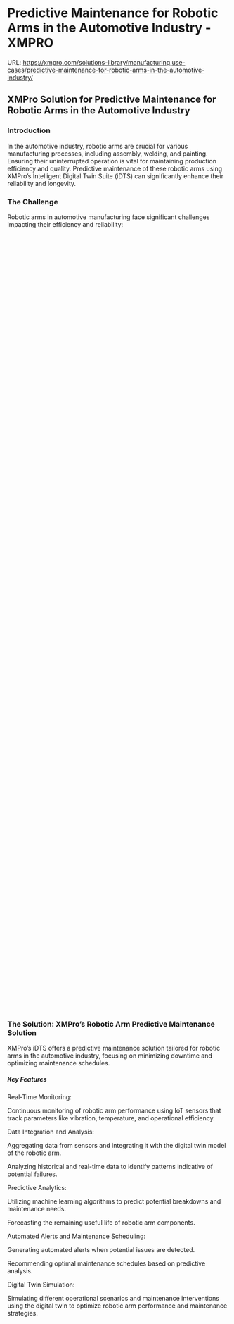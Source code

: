 # Predictive Maintenance for Robotic Arms in the Automotive Industry - XMPRO

URL: https://xmpro.com/solutions-library/manufacturing,use-cases/predictive-maintenance-for-robotic-arms-in-the-automotive-industry/

## XMPro Solution for Predictive Maintenance for Robotic Arms in the Automotive Industry

### Introduction

In the automotive industry, robotic arms are crucial for various manufacturing processes, including assembly, welding, and painting. Ensuring their uninterrupted operation is vital for maintaining production efficiency and quality. Predictive maintenance of these robotic arms using XMPro’s Intelligent Digital Twin Suite (iDTS) can significantly enhance their reliability and longevity.

### The Challenge

Robotic arms in automotive manufacturing face significant challenges impacting their efficiency and reliability:

<img src="data:image/svg+xml,%3Csvg%20viewBox%3D%220%200%201020%20554%22%20xmlns%3D%22http%3A%2F%2Fwww.w3.org%2F2000%2Fsvg%22%3E%3C%2Fsvg%3E" width="1020" height="554">

<img src="data:image/svg+xml,%3Csvg%20viewBox%3D%220%200%201020%20527%22%20xmlns%3D%22http%3A%2F%2Fwww.w3.org%2F2000%2Fsvg%22%3E%3C%2Fsvg%3E" width="1020" height="527">

<img src="data:image/svg+xml,%3Csvg%20viewBox%3D%220%200%201020%20679%22%20xmlns%3D%22http%3A%2F%2Fwww.w3.org%2F2000%2Fsvg%22%3E%3C%2Fsvg%3E" width="1020" height="679">

### The Solution: XMPro’s Robotic Arm Predictive Maintenance Solution

XMPro’s iDTS offers a predictive maintenance solution tailored for robotic arms in the automotive industry, focusing on minimizing downtime and optimizing maintenance schedules.

##### Key Features

Real-Time Monitoring:

Continuous monitoring of robotic arm performance using IoT sensors that track parameters like vibration, temperature, and operational efficiency.

Data Integration and Analysis:

Aggregating data from sensors and integrating it with the digital twin model of the robotic arm.

Analyzing historical and real-time data to identify patterns indicative of potential failures.

Predictive Analytics:

Utilizing machine learning algorithms to predict potential breakdowns and maintenance needs.

Forecasting the remaining useful life of robotic arm components.

Automated Alerts and Maintenance Scheduling:

Generating automated alerts when potential issues are detected.

Recommending optimal maintenance schedules based on predictive analysis.

Digital Twin Simulation:

Simulating different operational scenarios and maintenance interventions using the digital twin to optimize robotic arm performance and maintenance strategies.

<img src="data:image/svg+xml,%3Csvg%20viewBox%3D%220%200%201920%201042%22%20xmlns%3D%22http%3A%2F%2Fwww.w3.org%2F2000%2Fsvg%22%3E%3C%2Fsvg%3E" width="1920" height="1042">

Figure 1. Real-Time Robotic Arm Overview Dashboard for Automotive Assembly Lines

### Real-Time Robotic Arm Overview Dashboard

This advanced dashboard is specifically tailored for operators in automotive manufacturing, offering a comprehensive view of robotic arm performance in assembly lines. It features an interactive layout of the factory floor, dynamically updating with the operational status of different robotic arms, providing a clear visual representation of their efficiency and health. Each robotic arm is marked with a color-coded status icon, indicating its current operational state, including active status and any alerts or error messages related to performance optimization or maintenance needs.

#### Overview of Robotic Arm Health:

The dashboard displays the overall performance status of robotic arms, highlighting areas with potential efficiency issues or optimization opportunities. It includes critical alerts such as joint alignment errors, motion precision deviations, and maintenance alerts for components like gears and motors.

#### Performance Optimization Alerts:

Utilizing data from integrated sensors and advanced analytics, the dashboard provides real-time insights into optimization opportunities. It highlights robotic arms requiring adjustments for issues like alignment inaccuracies or motion inefficiencies.

#### Maintenance Planning and Scheduling:

A detailed graph tracks maintenance and performance optimization requirements across the assembly line. It prioritizes robotic arms based on their needs for maintenance or performance adjustments, facilitating efficient and proactive scheduling.

#### Drill-Down Capability for In-Depth Analysis:

Users can explore specific robotic arms for detailed information, including historical performance data, recent maintenance activities, and predictive maintenance recommendations. This level of detail enables targeted actions based on the system’s predictive analytics.

#### Customizable Alerts and Recommendations:

The dashboard highlights active recommendations generated by the system’s smart rule logic and machine learning algorithms. This includes suggestions for enhancing robotic arm performance, addressing lubrication issues, and other optimization actions.

#### Overall Asset Status Summary:

At the bottom of the screen, there’s a summary of the status of different robotic arms, including the number of active and inactive units across various assembly lines.

#### Search Functionality:

A search bar at the top allows users to search for specific data across the platform.

This Real-Time Robotic Arm Performance Optimization Dashboard is an essential tool for automotive manufacturing operators, enabling them to effectively monitor and optimize the performance of their robotic arms. By providing real-time data, predictive insights, and actionable recommendations, it ensures informed decision-making and enhances the operational efficiency and productivity of the assembly lines.

<img src="data:image/svg+xml,%3Csvg%20viewBox%3D%220%200%201920%20992%22%20xmlns%3D%22http%3A%2F%2Fwww.w3.org%2F2000%2Fsvg%22%3E%3C%2Fsvg%3E" width="1920" height="992">

Figure 2. Asset Drill Down View – Robotic Arms in Automotive Assembly

## Asset Drilldown View – Robotic Arms

This specialized dashboard for robotic arms in automotive assembly lines offers a comprehensive and actionable overview, crucial for maintaining high production standards and efficiency.

#### Alerts Overview

The dashboard features a graphical representation of open alerts, categorized by severity (no alerts, medium, high). This categorization is instrumental in enabling immediate identification and prioritization of critical issues. The key benefit here is the enhancement of responsiveness to potential problems, preventing their escalation into more significant failures. By quickly addressing medium and high-severity alerts, maintenance teams can take timely actions to resolve issues before they impact production.

#### Work Order Status

The current status of each robotic arm is displayed on the dashboard, categorized as available, in planning, or waiting. This real-time visibility of each arm’s operational status is crucial for facilitating better coordination and planning. The primary benefit of this feature is the minimization of downtime and the assurance of continuous production flow. It allows maintenance and operational teams to strategically plan work orders and maintenance activities, ensuring that the robotic arms are always ready for operation when needed.

#### Performance Metrics (Last 30 Days)

The dashboard provides a comprehensive summary of performance metrics, including new alerts, the number of work orders, open work orders, and open work requests. It also tracks the duration from alert initiation to work order completion, comparing it with the previous 30-day period. This tracking offers critical insights into the maintenance team’s responsiveness and efficiency. By monitoring these metrics over time, teams can identify trends and areas for improvement, leading to more effective maintenance strategies and enhanced equipment reliability.

#### Asset Filtering and Service Information

Detailed asset filtering is available on the dashboard, showing the last service date, upcoming service schedules, and due dates for all robotic arms. This feature facilitates proactive and strategic maintenance planning. By having a clear overview of service schedules, maintenance teams can prevent potential issues before they occur, extending the lifespan of the robotic arms and maintaining consistent production quality.

#### Recent Recommendations

The dashboard lists recent recommendations triggered for specific robotic arm assets, complete with detailed views and actionable steps. This empowers maintenance teams with data-driven, actionable insights for immediate and future maintenance actions. Such a proactive approach is vital in addressing minor issues before they escalate into major problems, ensuring high operational efficiency.

#### XMPro Co-Pilot Integration

The dashboard integrates interactive AI-assisted queries, providing specific advice on errors, warnings, and issues based on internal data, such as robotic arm manuals. There is also a direct link to work order requests and triage instructions, enhancing the decision-making process for maintenance and operational teams. The key benefit of this integration is that it ensures maintenance and operational decisions are based on comprehensive, real-time data. This leads to more accurate troubleshooting, quicker resolution of issues, and overall improved asset management.

This dashboard is designed to be a central hub for monitoring and managing the health and performance of robotic arms in automotive assembly lines. By providing real-time data, predictive insights, and actionable recommendations, it plays a crucial role in enhancing operational efficiency, reducing downtime, and maintaining high-quality production standards.

<img src="data:image/svg+xml,%3Csvg%20viewBox%3D%220%200%201920%201278%22%20xmlns%3D%22http%3A%2F%2Fwww.w3.org%2F2000%2Fsvg%22%3E%3C%2Fsvg%3E" width="1920" height="1278">

Figure 3. Asset Analysis View – Robotic Arm XMP02

## Asset Analysis View – Robotic Arm Health

This Asset Analysis View provides a detailed examination of a specific robotic arm in the automotive assembly line, identified as Robotic Arm XMP02, offering critical insights for maintenance and operational efficiency.

#### Comprehensive Robotic Arm Health Metrics

The dashboard displays vital health indicators for Robotic Arm XMP02, including vibration levels, temperature readings, and overall condition assessments. It integrates predictive analytics to contrast real-time health data with forecasts of the remaining useful life, thereby enhancing maintenance planning. The key benefit of this feature is its enablement of proactive maintenance strategies. By predicting potential issues before they escalate, it reduces unplanned downtime and extends the operational life of the robotic arm, ensuring consistent production efficiency.

#### Interactive 2D and 3D Robotic Arm Models

The view features detailed 2D and 3D models of Robotic Arm XMP02, offering capabilities to ‘explode’ the view for a closer examination of individual components. Critical areas, flagged by predictive analysis for potential wear or failure, such as joints or gears showing abnormal wear patterns, are highlighted in the model for quick identification. This functionality facilitates quick identification and focused attention on high-risk components, significantly streamlining the maintenance and repair processes. By pinpointing specific areas of concern, maintenance teams can efficiently target their efforts, reducing time and resources spent on inspections and repairs.

#### Error Identification and Proactive Recommendations

Interactive error details allow users to interact with highlighted areas on the model to access specific error information and associated recommendations. This feature is directly linked to XMPro’s Recommendation Manager, facilitating swift and effective resolution strategies. The key benefit here is the assurance of timely and effective maintenance actions, which minimizes the impact of potential failures on production. This interactive approach ensures that maintenance teams are not just reacting to issues but are proactively managing them, enhancing the overall reliability of the robotic arm.

#### Detailed Robotic Arm Information

The dashboard provides an extensive asset profile, offering comprehensive information about Robotic Arm XMP02, including its type, model, operational history, and manufacturer details. This detailed information offers a complete understanding of the asset, aiding in informed decision-making and tailored maintenance approaches. Having a thorough understanding of the robotic arm’s history and specifications allows for more accurate diagnostics and effective maintenance planning, ensuring that the robotic arm operates at peak efficiency.

#### XMPro Co-Pilot Integration

Integrated with XMPro Co-Pilot, this feature utilizes AI, trained on datasets like maintenance records, to provide targeted advice and solutions for issues related to Robotic Arm XMP02. This AI-driven assistance supports informed decision-making and enhances the efficiency of maintenance processes. The key benefit of this integration is the leveraging of AI for enhanced decision support, providing maintenance teams with insights and recommendations that are data-driven and highly accurate. This leads to more effective maintenance strategies and a reduction in the time required to resolve issues.

This Asset Analysis View is specifically designed to deliver a comprehensive understanding of Robotic Arm XMP02’s health, combining advanced visualizations with data-driven insights and AI-powered recommendations. It is an essential tool for effective robotic arm management in automotive manufacturing, ensuring operational efficiency and safety. By providing a detailed view of the robotic arm’s condition and performance, it plays a crucial role in maintaining high-quality production standards.

## Why XMPro iDTS

## for Robotic Arm Predictive Maintenance in the Automotive Industry?

XMPro’s Intelligent Digital Twin Suite (iDTS) offers a range of unique solutions tailored for optimizing the performance and maintenance of robotic arms in the automotive industry. Here’s a detailed look at how XMPro iDTS effectively addresses this challenge:

<img src="data:image/svg+xml,%3Csvg%20viewBox%3D%220%200%20256%20256%22%20xmlns%3D%22http%3A%2F%2Fwww.w3.org%2F2000%2Fsvg%22%3E%3C%2Fsvg%3E" width="256" height="256">

### Advanced Intelligent Digital Twin Modeling:

XMPro iDTS creates sophisticated digital twins of individual robotic arms, providing a virtual representation that mirrors their real-world conditions. This advanced modeling enables detailed analysis and simulation of each robotic arm’s performance under various operational scenarios. The benefit of this approach is the ability to precisely identify potential issues and test maintenance strategies in a virtual environment, thereby reducing the risk of disruptions in the actual production process.

<img src="data:image/svg+xml,%3Csvg%20viewBox%3D%220%200%20256%20256%22%20xmlns%3D%22http%3A%2F%2Fwww.w3.org%2F2000%2Fsvg%22%3E%3C%2Fsvg%3E" width="256" height="256">

### Advanced Sensor Data Integration & Transformation:

The suite integrates real-time data from various sensors mounted on the robotic arms, capturing critical metrics such as joint movement, temperature, and operational efficiency. This comprehensive monitoring and analysis allow for the identification of areas that require maintenance or operational optimization. The key benefit here is the provision of a holistic view of each robotic arm’s health, enabling timely interventions and preventing potential failures.

<img src="data:image/svg+xml,%3Csvg%20viewBox%3D%220%200%20256%20256%22%20xmlns%3D%22http%3A%2F%2Fwww.w3.org%2F2000%2Fsvg%22%3E%3C%2Fsvg%3E" width="256" height="256">

### Predictive Analytics for Performance Enhancement:

Utilizing advanced predictive analytics, XMPro iDTS can forecast potential mechanical issues and identify optimal operational settings for each robotic arm. This predictive approach enables proactive adjustments to be made, enhancing the robotic arms’ operational efficiency and reducing wear and tear. The primary benefit is the reduction in unplanned downtime and the extension of the robotic arms’ operational lifespan.

<img src="data:image/svg+xml,%3Csvg%20viewBox%3D%220%200%20256%20256%22%20xmlns%3D%22http%3A%2F%2Fwww.w3.org%2F2000%2Fsvg%22%3E%3C%2Fsvg%3E" width="256" height="256">

### Maintenance Scheduling Optimization:

By analyzing performance data, XMPro iDTS helps shift maintenance strategies from a reactive to a predictive approach. This optimization of maintenance schedules is based on the actual condition of the equipment, rather than fixed intervals. The benefit is a significant reduction in downtime and an extension of the lifespan of robotic arm components, leading to increased overall efficiency and reduced maintenance costs.

<img src="data:image/svg+xml,%3Csvg%20viewBox%3D%220%200%20256%20256%22%20xmlns%3D%22http%3A%2F%2Fwww.w3.org%2F2000%2Fsvg%22%3E%3C%2Fsvg%3E" width="256" height="256">

### Real-Time Monitoring and Predictive Alerting:

The platform generates automated recommendations for maintenance actions based on real-time data and predictive insights. This automation ensures that the robotic arms are always operating at their peak efficiency and reduces the likelihood of unexpected failures. The key advantage is the ability to maintain continuous production flow, with minimal interruptions for maintenance.

<img src="data:image/svg+xml,%3Csvg%20viewBox%3D%220%200%20256%20256%22%20xmlns%3D%22http%3A%2F%2Fwww.w3.org%2F2000%2Fsvg%22%3E%3C%2Fsvg%3E" width="256" height="256">

### Customizable and Interactive Dashboards:

XMPro iDTS features customizable dashboards that provide real-time insights into the performance of robotic arms. These dashboards are interactive, allowing operators to drill down into specific aspects of robotic arm operation for a more detailed analysis. The benefit of these dashboards is that they enhance decision-making capabilities and allow for quick responses to emerging issues, ensuring optimal performance at all times.

<img src="data:image/svg+xml,%3Csvg%20viewBox%3D%220%200%20256%20256%22%20xmlns%3D%22http%3A%2F%2Fwww.w3.org%2F2000%2Fsvg%22%3E%3C%2Fsvg%3E" width="256" height="256">

### Scalability and Flexibility – Start Small, Scale Fast:

XMPro iDTS offers scalable and flexible solutions that are suitable for different sizes of automotive manufacturing operations. This modular design ensures easy integration and adaptability, allowing operations to start small and expand as needed. The benefit here is the ability to scale the solution in line with the growth of the manufacturing operation, ensuring that the predictive maintenance system evolves with the business.

<img src="data:image/svg+xml,%3Csvg%20viewBox%3D%220%200%20256%20256%22%20xmlns%3D%22http%3A%2F%2Fwww.w3.org%2F2000%2Fsvg%22%3E%3C%2Fsvg%3E" width="256" height="256">

### Enhanced Safety & Operational Efficiency:

The suite enhances operational safety by predicting and mitigating potential risks associated with robotic arm operation. It also improves overall operational efficiency by ensuring that the robotic arms operate within optimal parameters. The key benefit is the creation of a safer working environment and the reduction of operational risks, leading to a more efficient and productive manufacturing process.

<img src="data:image/svg+xml,%3Csvg%20viewBox%3D%220%200%20256%20256%22%20xmlns%3D%22http%3A%2F%2Fwww.w3.org%2F2000%2Fsvg%22%3E%3C%2Fsvg%3E" width="256" height="256">

### XMPro Blueprints – Quick Time to Value:

XMPro Blueprints offer a rapid path to value realization for automotive manufacturers. These pre-configured templates are designed for quick implementation, incorporating best practices and industry standards. The benefit of these Blueprints is that they accelerate the deployment process, enabling manufacturers to quickly realize the advantages of the predictive maintenance system.

In summary, XMPro iDTS addresses the Robotic Arm Predictive Maintenance use case in the automotive industry by providing a comprehensive, real-time, predictive, and integrated solution. Its capabilities in digital twin technology, advanced data integration, predictive analytics, and interactive dashboards make it a powerful tool for enhancing the performance, safety, and efficiency of robotic arms in automotive manufacturing.

# Not Sure How To Get Started?

### No matter where you are on your digital transformation journey, the expert team at XMPro can help guide you every step of the way - We have helped clients successfully implement and deploy projects with Over 10x ROI in only a matter of weeks!

### Request a free online consultation for your business problem.

"*" indicates required fields

Δ

